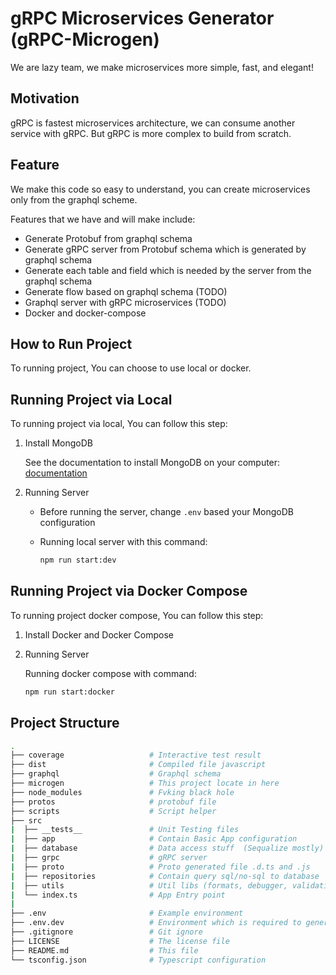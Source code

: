 # gRPC Microservices Generator (gRPC-Microgen)

We are lazy team, we make microservices more simple, fast, and elegant!

## Motivation

gRPC is fastest microservices architecture, we can consume another service with gRPC. But gRPC is more complex to build from scratch.

## Feature

We make this code so easy to understand, you can create microservices only from the graphql scheme.

Features that we have and will make include:

- Generate Protobuf from graphql schema
- Generate gRPC server from Protobuf schema which is generated by graphql schema
- Generate each table and field which is needed by the server from the graphql schema
- Generate flow based on graphql schema (TODO)
- Graphql server with gRPC microservices (TODO)
- Docker and docker-compose

## How to Run Project

To running project, You can choose to use local or docker.

## Running Project via Local

To running project via local, You can follow this step:

1. Install MongoDB

    See the documentation to install MongoDB on your computer: [documentation](https://docs.mongodb.com/manual/installation/)

1. Running Server

    - Before running the server, change ```.env``` based your MongoDB configuration
    - Running local server with this command:

      ```bash
      npm run start:dev
      ```

## Running Project via Docker Compose

To running project docker compose, You can follow this step:

1. Install Docker and Docker Compose
1. Running Server

    Running docker compose with command:

    ```bash
    npm run start:docker
    ```

## Project Structure

```bash
.
├── coverage                   # Interactive test result
├── dist                       # Compiled file javascript
├── graphql                    # Graphql schema
├── microgen                   # This project locate in here
├── node_modules               # Fvking black hole
├── protos                     # protobuf file
├── scripts                    # Script helper
├── src
|  ├── __tests__               # Unit Testing files
|  ├── app                     # Contain Basic App configuration
|  ├── database                # Data access stuff  (Sequalize mostly)
|  ├── grpc                    # gRPC server
|  ├── proto                   # Proto generated file .d.ts and .js
|  ├── repositories            # Contain query sql/no-sql to database
|  ├── utils                   # Util libs (formats, debugger, validation, etc)
|  └── index.ts                # App Entry point
|
├── .env                       # Example environment
├── .env.dev                   # Environment which is required to generate
├── .gitignore                 # Git ignore
├── LICENSE                    # The license file
├── README.md                  # This file
└── tsconfig.json              # Typescript configuration
```
